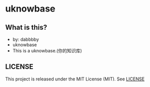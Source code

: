 # uknowbase

## What is this?
* by: dabbbby
* uknowbase
* This is a uknowbase.(你的知识库)

## LICENSE
This project is released under the MIT License (MIT). See [LICENSE](LICENSE)
